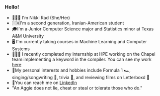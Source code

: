 ### Hello!
- 🙋🏻‍♀️ I'm Nikki Rad (She/Her)
- 🇮🇷I'm a second generation, Iranian-American student
- 🎓I'm a Junior Computer Science major and Statistics minor at Texas A&M University
- 🖥 I'm currently taking courses in Machine Learning and Computer Systems
- 👩🏻‍💻 I recently completed my internship at HPE working on the Chapel team implementing a keyword in the compiler. You can see my work [here](https://github.com/nikkirad/chapel)
- 🤍My personal interests and hobbies include Formula 1 🏎, singing/songwriting 🎤, trivia 🧩, and reviewing films on Letterboxd 🎥
- 💬You can reach me on [LinkedIn](https://www.linkedin.com/in/nikki-rad/)
- "An Aggie does not lie, cheat or steal or tolerate those who do."




<!--
**nikkirad/nikkirad** is a ✨ _special_ ✨ repository because its `README.md` (this file) appears on your GitHub profile.

Here are some ideas to get you started:

- 🔭 I’m currently working on ...
- 🌱 I’m currently learning ...
- 👯 I’m looking to collaborate on ...
- 🤔 I’m looking for help with ...
- 💬 Ask me about ...
- 📫 How to reach me: ...
- 😄 Pronouns: ...
- ⚡ Fun fact: ...
-->
